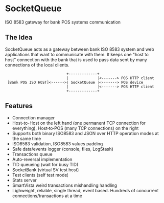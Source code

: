 # SocketQueue
ISO 8583 gateway for bank POS systems communication

## The Idea
SocketQueue acts as a gateway between bank ISO 8583 system and web applications that want to communicate with them. It keeps one "host to host" connection with the bank that is used to pass data sent by many connections of the local clients.

                                +-------------+
                                |             |<-------> POS HTTP client
     [Bank POS ISO HOST]<------>| SocketQueue |<-------> POS device
                                |             |<-------> POS HTTP client
                                +-------------+
                          
## Features
* Connection manager
* Host-to-Host on the left hand (one permanent TCP connection for everything), Host‑to‑POS (many TCP connections) on the right
* Supports both binary ISO8583 and JSON over HTTP operation modes at the same time
* ISO8583 validation, ISO8583 values padding
* Safe data/events logger (console, files, LogStash)
* Transactions queue
* Auto-reversal implementation
* TID queueing (wait for busy TID)
* SocketBank (virtual SV test host)
* Test clients (self test mode)
* Stats server
* SmartVista weird transactions mishandling handling
* Lighweight, reliable, single thread, event based. Hundreds of concurrent connections/transactions at a time
